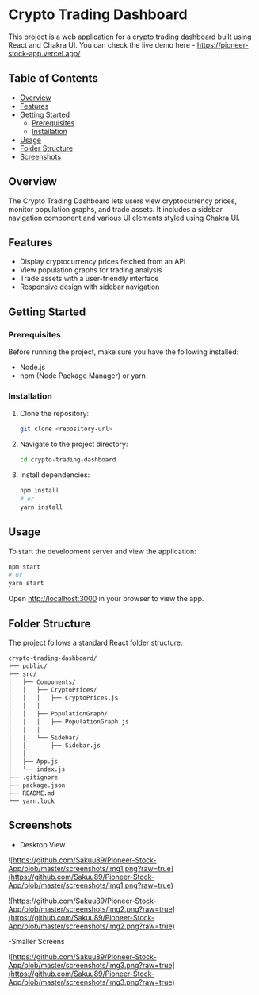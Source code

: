 
# Crypto Trading Dashboard

This project is a web application for a crypto trading dashboard built using React and Chakra UI.
You can check the live demo here - https://pioneer-stock-app.vercel.app/

## Table of Contents

- [Overview](#overview)
- [Features](#features)
- [Getting Started](#getting-started)
  - [Prerequisites](#prerequisites)
  - [Installation](#installation)
- [Usage](#usage)
- [Folder Structure](#folder-structure)
- [Screenshots](#screenshots)

## Overview

The Crypto Trading Dashboard lets users view cryptocurrency prices, monitor population graphs, and trade assets. It includes a sidebar navigation component and various UI elements styled using Chakra UI.

## Features

- Display cryptocurrency prices fetched from an API
- View population graphs for trading analysis
- Trade assets with a user-friendly interface
- Responsive design with sidebar navigation

## Getting Started

### Prerequisites

Before running the project, make sure you have the following installed:

- Node.js
- npm (Node Package Manager) or yarn

### Installation

1. Clone the repository:

   ```bash
   git clone <repository-url>
   ```

2. Navigate to the project directory:

   ```bash
   cd crypto-trading-dashboard
   ```

3. Install dependencies:

   ```bash
   npm install
   # or
   yarn install
   ```

## Usage

To start the development server and view the application:

```bash
npm start
# or
yarn start
```

Open [http://localhost:3000](http://localhost:3000) in your browser to view the app.

## Folder Structure

The project follows a standard React folder structure:

```
crypto-trading-dashboard/
├── public/
├── src/
│   ├── Components/
│   │   ├── CryptoPrices/
│   │   │   ├── CryptoPrices.js
│   │   │   
│   │   ├── PopulationGraph/
│   │   │   ├── PopulationGraph.js
│   │   │   
│   │   └── Sidebar/
│   │       ├── Sidebar.js
│   │      
│   ├── App.js
│   └── index.js
├── .gitignore
├── package.json
├── README.md
└── yarn.lock
```
## Screenshots 


- Desktop View 

![https://github.com/Sakuu89/Pioneer-Stock-App/blob/master/screenshots/img1.png?raw=true](https://github.com/Sakuu89/Pioneer-Stock-App/blob/master/screenshots/img1.png?raw=true)

![https://github.com/Sakuu89/Pioneer-Stock-App/blob/master/screenshots/img2.png?raw=true](https://github.com/Sakuu89/Pioneer-Stock-App/blob/master/screenshots/img2.png?raw=true)

-Smaller Screens

![https://github.com/Sakuu89/Pioneer-Stock-App/blob/master/screenshots/img3.png?raw=true](https://github.com/Sakuu89/Pioneer-Stock-App/blob/master/screenshots/img3.png?raw=true)